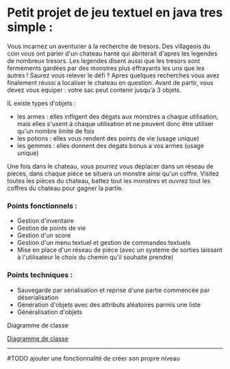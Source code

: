 # Petit projet de jeu textuel en java tres simple :

Vous incarnez un aventurier à la recherche de tresors.
Des villageois du coin vous ont parler d'un chateau hanté qui abriterait d'apres les legendes de nombreux tresors.
Les legendes disent aussi que les tresors sont fermements gardées par des monstres plus effrayants les uns que les autres !
Saurez vous relever le défi ?
Apres quelques recherches vous avez finalement réussi a localiser le chateau en question.
Avant de partir, vous devez vous equiper : votre sac peut contenir jusqu'à 3 objets.

IL existe  types d'objets :

- les armes : elles infligent des dégats aux monstres a chaque utilisation, mais elles s'usent à chaque utilisation et ne peuvent donc être utiliser qu'un nombre limité de fois
- les potions : elles vous rendent des points de vie (usage unique)
- les gemmes : elles donnent des degats bonus a vos armes (usage unique)

Une fois dans le chateau, vous pourrez vous deplacer dans un réseau de pieces, dans chaque pièce se situera un monstre ainsi qu'un coffre.
Visitez toutes les pièces du chateau, battez tout les monstres et ouvrez tout les coffres du chateau pour gagner la partie.

### Points fonctionnels :
- Gestion d'inventaire
- Gestion de points de vie
- Gestion d'un score
- Gestion d'un menu textuel et gestion de commandes textuels
- Mise en place d'un réseau de pièce (avec un système de sorties laissant à l'utilisateur le choix du chemin qu'il souhaite prendre)

### Points techniques :
- Sauvegarde par serialisation et reprise d'une partie commencée par déserialisation
- Génération d'objets avec des attributs aléatoires parmis une liste
- Généralisation d'objets

Diagramme de classe

[Diagramme de classe](clementor.github.com/chatauHante/img/diagramme_de_classe.png)

--------------------------------------------------------------------------------------------------------------------------------------------

#TODO ajouter une fonctionnalité de créer son propre niveau
